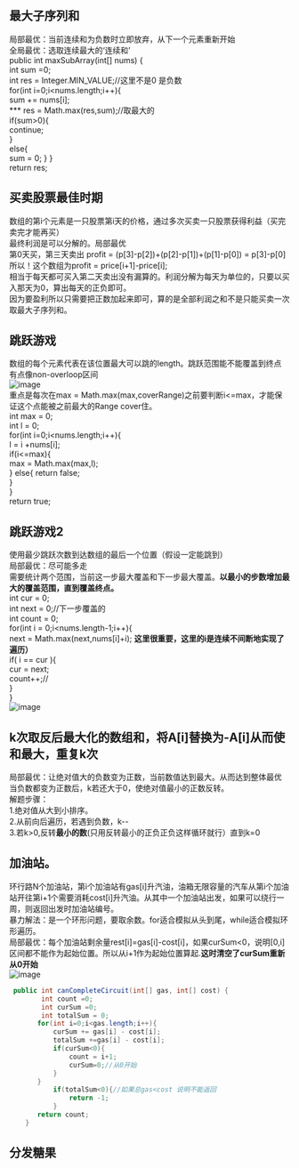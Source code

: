## 最大子序列和
局部最优：当前连续和为负数时立即放弃，从下一个元素重新开始  
全局最优：选取连续最大的‘连续和’  
 public int maxSubArray(int[] nums) {   
        int sum =0;  
        int res = Integer.MIN_VALUE;//这里不是0 是负数  
        for(int i=0;i<nums.length;i++){  
            sum += nums[i];  
          *** res = Math.max(res,sum);//取最大的    
            if(sum>0){  
                continue;  
            }  
            else{  
                sum = 0;
            }
        }  
        return res;  
          
          
  ## 买卖股票最佳时期
  数组的第i个元素是一只股票第i天的价格，通过多次买卖一只股票获得利益（买完卖完才能再买）  
  最终利润是可以分解的。局部最优  
  第0天买，第三天卖出 profit = (p[3]-p[2])+(p[2]-p[1])+(p[1]-p[0]) = p[3]-p[0]  
  所以！这个数组为profit = price[i+1]-price[i];  
  相当于每天都可买入第二天卖出没有漏算的。利润分解为每天为单位的，只要以买入那天为0，算出每天的正负即可。  
  因为要盈利所以只需要把正数加起来即可，算的是全部利润之和不是只能买卖一次取最大子序列和。  
  
  ## 跳跃游戏
  数组的每个元素代表在该位置最大可以跳的length。跳跃范围能不能覆盖到终点  
  有点像non-overloop区间  
  ![image](https://user-images.githubusercontent.com/113034973/219900374-6a6c40a0-4e03-4eeb-a173-9fa538d783bc.png)  
   重点是每次在max = Math.max(max,coverRange)之前要判断i<=max，才能保证这个点能被之前最大的Range cover住。  
        int max = 0;  
        int l = 0;  
        for(int i=0;i<nums.length;i++){  
            l = i +nums[i];  
            if(i<=max){  
            max = Math.max(max,l);  
        }
        else{
            return false;  
        }  
        }  
        return true;
     
   ## 跳跃游戏2
   使用最少跳跃次数到达数组的最后一个位置（假设一定能跳到）  
   局部最优：尽可能多走  
   需要统计两个范围，当前这一步最大覆盖和下一步最大覆盖。**以最小的步数增加最大的覆盖范围，直到覆盖终点。**  
      int cur = 0;  
        int next = 0;//下一步覆盖的  
        int count = 0;  
        for(int i = 0;i<nums.length-1;i++){  
            next = Math.max(next,nums[i]+i); **这里很重要，这里的i是连续不间断地实现了遍历）**  
            if( i == cur ){  
                cur = next;  
                count++;//  
            }      
        }  
        ![image](https://user-images.githubusercontent.com/113034973/220166920-eb83c5a5-4f2e-4560-b6d8-6856e35276ad.png)


   

  ## k次取反后最大化的数组和，将A[i]替换为-A[i]从而使和最大，重复k次
  局部最优：让绝对值大的负数变为正数，当前数值达到最大。从而达到整体最优  
  当负数都变为正数后，k若还大于0，使绝对值最小的正数反转。  
  解题步骤：  
  1.绝对值从大到小排序。  
  2.从前向后遍历，若遇到负数，k--  
  3.若k>0,反转**最小的数**(只用反转最小的正负正负这样循环就行）直到k=0 
  
  ## 加油站。
环行路N个加油站，第i个加油站有gas[i]升汽油，油箱无限容量的汽车从第i个加油站开往第i+1个需要消耗cost[i]升汽油。从其中一个加油站出发，如果可以绕行一周，则返回出发时加油站编号。  
暴力解法：是一个环形问题，要取余数。for适合模拟从头到尾，while适合模拟环形遍历。  
局部最优：每个加油站剩余量rest[i]=gas[i]-cost[i]，如果curSum<0，说明[0,i]区间都不能作为起始位置。所以从i+1作为起始位置算起.**这时清空了curSum重新从0开始**  
![image](https://user-images.githubusercontent.com/113034973/220179026-3460cc3d-5251-4bf1-9da9-8ad2a27e66a8.png)  
```java
 public int canCompleteCircuit(int[] gas, int[] cost) {
        int count =0;
        int curSum =0;
        int totalSum = 0;
       for(int i=0;i<gas.length;i++){
           curSum += gas[i] - cost[i];
           totalSum +=gas[i] - cost[i];
           if(curSum<0){
               count = i+1;
               curSum=0;//从0开始
           }
       }
           if(totalSum<0){//如果总gas<cost 说明不能返回
               return -1;
           }
       return count;
    }
```
  
  ## 分发糖果
  
  
